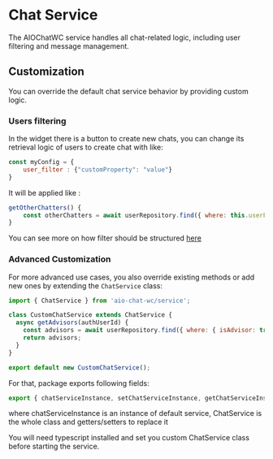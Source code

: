 # Chat Service

The AIOChatWC service handles all chat-related logic, including user filtering and message management.

## Customization

You can override the default chat service behavior by providing custom logic.

### Users filtering

In the widget there is a button to create new chats, you can change its retrieval logic of users to create chat with like:

```javascript
const myConfig = {
    user_filter : {"customProperty": "value"}
}
```

It will be applied like :

```javascript
getOtherChatters() {
    const otherChatters = await userRepository.find({ where: this.userFilter || {} });
}
```

You can see more on how filter should be structured [here](https://orkhan.gitbook.io/typeorm/docs/find-options#basic-options)

### Advanced Customization

For more advanced use cases, you also override existing methods or add new ones by extending the `ChatService` class:

```javascript
import { ChatService } from 'aio-chat-wc/service';

class CustomChatService extends ChatService {
  async getAdvisors(authUserId) {
    const advisors = await userRepository.find({ where: { isAdvisor: true } });
    return advisors;
  }
}

export default new CustomChatService();
```

For that, package exports following fields: 

```javascript
export { chatServiceInstance, setChatServiceInstance, getChatServiceInstance, ChatService };
```

where chatServiceInstance is an instance of default service, ChatService is the whole class and getters/setters to replace it 

You will need typescript installed and set you custom ChatService class before starting the service. 